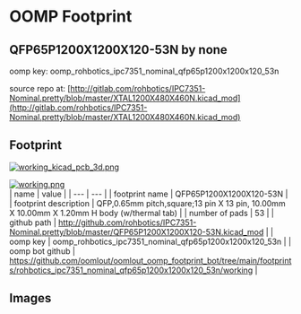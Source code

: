 # OOMP Footprint  
## QFP65P1200X1200X120-53N  by none  
  
oomp key: oomp_rohbotics_ipc7351_nominal_qfp65p1200x1200x120_53n  
  
source repo at: [http://gitlab.com/rohbotics/IPC7351-Nominal.pretty/blob/master/XTAL1200X480X460N.kicad_mod](http://gitlab.com/rohbotics/IPC7351-Nominal.pretty/blob/master/XTAL1200X480X460N.kicad_mod)  
## Footprint  
  
[![working_kicad_pcb_3d.png](working_kicad_pcb_3d_600.png)](working_kicad_pcb_3d.png)  
  
[![working.png](working_600.png)](working.png)  
| name | value | 
| --- | --- | 
| footprint name | QFP65P1200X1200X120-53N | 
| footprint description | QFP,0.65mm pitch,square;13 pin X 13 pin, 10.00mm X 10.00mm X 1.20mm H body (w/thermal tab) | 
| number of pads | 53 | 
| github path | http://github.com/rohbotics/IPC7351-Nominal.pretty/blob/master/QFP65P1200X1200X120-53N.kicad_mod | 
| oomp key | oomp_rohbotics_ipc7351_nominal_qfp65p1200x1200x120_53n | 
| oomp bot github | https://github.com/oomlout/oomlout_oomp_footprint_bot/tree/main/footprints/rohbotics_ipc7351_nominal_qfp65p1200x1200x120_53n/working | 
## Images  
